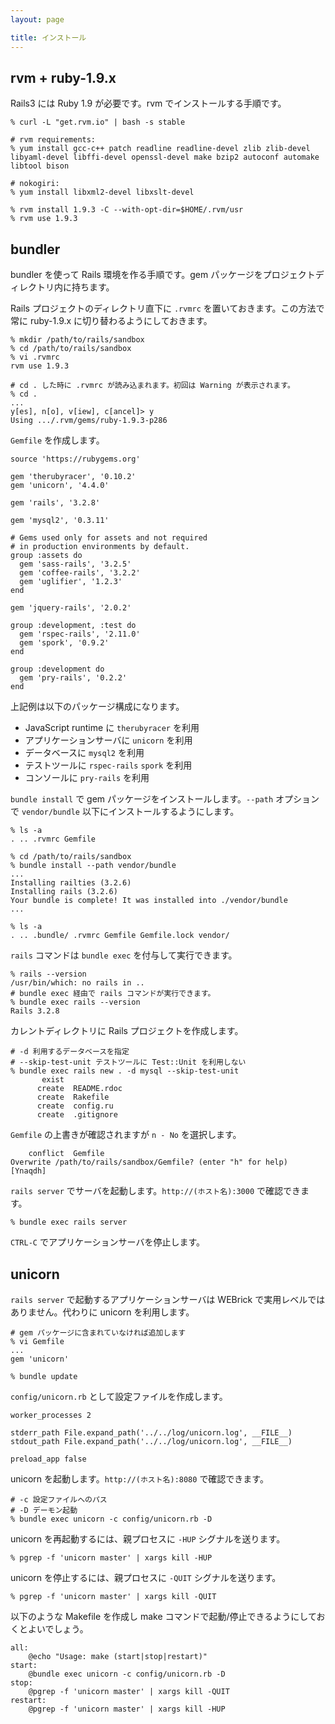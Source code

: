 ```yaml
---
layout: page

title: インストール
---
```


## rvm + ruby-1.9.x

Rails3 には Ruby 1.9 が必要です。rvm でインストールする手順です。

    % curl -L "get.rvm.io" | bash -s stable

    # rvm requirements:
    % yum install gcc-c++ patch readline readline-devel zlib zlib-devel libyaml-devel libffi-devel openssl-devel make bzip2 autoconf automake libtool bison

    # nokogiri:
    % yum install libxml2-devel libxslt-devel 

    % rvm install 1.9.3 -C --with-opt-dir=$HOME/.rvm/usr
    % rvm use 1.9.3 


## bundler 

bundler を使って Rails 環境を作る手順です。gem パッケージをプロジェクトディレクトリ内に持ちます。

Rails プロジェクトのディレクトリ直下に `.rvmrc` を置いておきます。この方法で常に ruby-1.9.x に切り替わるようにしておきます。

    % mkdir /path/to/rails/sandbox
    % cd /path/to/rails/sandbox
    % vi .rvmrc
    rvm use 1.9.3

    # cd . した時に .rvmrc が読み込まれます。初回は Warning が表示されます。
    % cd .
    ...
    y[es], n[o], v[iew], c[ancel]> y
    Using .../.rvm/gems/ruby-1.9.3-p286

`Gemfile` を作成します。

    source 'https://rubygems.org'
    
    gem 'therubyracer', '0.10.2'
    gem 'unicorn', '4.4.0'
    
    gem 'rails', '3.2.8'

    gem 'mysql2', '0.3.11'
    
    # Gems used only for assets and not required
    # in production environments by default.
    group :assets do
      gem 'sass-rails', '3.2.5'
      gem 'coffee-rails', '3.2.2'
      gem 'uglifier', '1.2.3'
    end

    gem 'jquery-rails', '2.0.2'
    
    group :development, :test do
      gem 'rspec-rails', '2.11.0'
      gem 'spork', '0.9.2'
    end

    group :development do
      gem 'pry-rails', '0.2.2'
    end

上記例は以下のパッケージ構成になります。

* JavaScript runtime に `therubyracer` を利用 
* アプリケーションサーバに `unicorn` を利用
* データベースに `mysql2` を利用
* テストツールに `rspec-rails` `spork` を利用
* コンソールに `pry-rails` を利用

`bundle install` で gem パッケージをインストールします。`--path` オプションで `vendor/bundle` 以下にインストールするようにします。

    % ls -a
    . .. .rvmrc Gemfile

    % cd /path/to/rails/sandbox
    % bundle install --path vendor/bundle
    ...
    Installing railties (3.2.6)
    Installing rails (3.2.6)
    Your bundle is complete! It was installed into ./vendor/bundle
    ...

    % ls -a
    . .. .bundle/ .rvmrc Gemfile Gemfile.lock vendor/

`rails` コマンドは `bundle exec` を付与して実行できます。

    % rails --version
    /usr/bin/which: no rails in ..
    # bundle exec 経由で rails コマンドが実行できます。
    % bundle exec rails --version
    Rails 3.2.8

カレントディレクトリに Rails プロジェクトを作成します。

    # -d 利用するデータベースを指定
    # --skip-test-unit テストツールに Test::Unit を利用しない
    % bundle exec rails new . -d mysql --skip-test-unit
           exist
          create  README.rdoc
          create  Rakefile
          create  config.ru
          create  .gitignore

`Gemfile` の上書きが確認されますが `n - No` を選択します。

        conflict  Gemfile
    Overwrite /path/to/rails/sandbox/Gemfile? (enter "h" for help) [Ynaqdh]

`rails server` でサーバを起動します。`http://(ホスト名):3000` で確認できます。

    % bundle exec rails server

`CTRL-C` でアプリケーションサーバを停止します。

## unicorn

`rails server` で起動するアプリケーションサーバは WEBrick で実用レベルではありません。代わりに unicorn を利用します。

    # gem パッケージに含まれていなければ追加します
    % vi Gemfile
    ...
    gem 'unicorn'

    % bundle update

`config/unicorn.rb` として設定ファイルを作成します。

    worker_processes 2
    
    stderr_path File.expand_path('../../log/unicorn.log', __FILE__)
    stdout_path File.expand_path('../../log/unicorn.log', __FILE__)
    
    preload_app false

unicorn を起動します。`http://(ホスト名):8080` で確認できます。

    # -c 設定ファイルへのパス
    # -D デーモン起動
    % bundle exec unicorn -c config/unicorn.rb -D

unicorn を再起動するには、親プロセスに `-HUP` シグナルを送ります。

    % pgrep -f 'unicorn master' | xargs kill -HUP

unicorn を停止するには、親プロセスに `-QUIT` シグナルを送ります。

    % pgrep -f 'unicorn master' | xargs kill -QUIT

以下のような Makefile を作成し make コマンドで起動/停止できるようにしておくとよいでしょう。

    all:
        @echo "Usage: make (start|stop|restart)"
    start:
        @bundle exec unicorn -c config/unicorn.rb -D
    stop:
        @pgrep -f 'unicorn master' | xargs kill -QUIT
    restart:
        @pgrep -f 'unicorn master' | xargs kill -HUP


